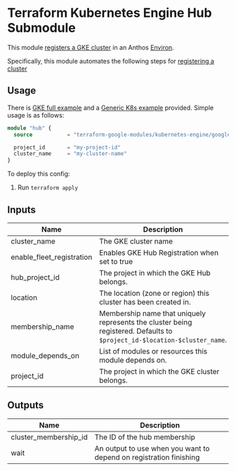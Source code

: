 # Terraform Kubernetes Engine Hub Submodule

This module [registers a GKE cluster](https://cloud.google.com/anthos/multicluster-management/connect/registering-a-cluster) in an Anthos [Environ](https://cloud.google.com/anthos/multicluster-management/environs).

Specifically, this module automates the following steps for [registering a cluster](https://cloud.google.com/anthos/multicluster-management/connect/registering-a-cluster#register_cluster)

## Usage

There is [GKE full example](../../examples/simple_zonal_with_asm) and a [Generic K8s example](../../examples/simple_zonal_with_hub_kubeconfig) provided. Simple usage is as follows:

```tf
module "hub" {
  source           = "terraform-google-modules/kubernetes-engine/google//modules/hub"

  project_id       = "my-project-id"
  cluster_name     = "my-cluster-name"
}
```

To deploy this config:
1. Run `terraform apply`

 <!-- BEGINNING OF PRE-COMMIT-TERRAFORM DOCS HOOK -->
## Inputs

| Name | Description | Type | Default | Required |
|------|-------------|------|---------|:--------:|
| cluster\_name | The GKE cluster name | `string` | n/a | yes |
| enable\_fleet\_registration | Enables GKE Hub Registration when set to true | `bool` | `true` | no |
| hub\_project\_id | The project in which the GKE Hub belongs. | `string` | `""` | no |
| location | The location (zone or region) this cluster has been created in. | `string` | n/a | yes |
| membership\_name | Membership name that uniquely represents the cluster being registered. Defaults to `$project_id-$location-$cluster_name`. | `string` | `""` | no |
| module\_depends\_on | List of modules or resources this module depends on. | `list(any)` | `[]` | no |
| project\_id | The project in which the GKE cluster belongs. | `string` | n/a | yes |

## Outputs

| Name | Description |
|------|-------------|
| cluster\_membership\_id | The ID of the hub membership |
| wait | An output to use when you want to depend on registration finishing |

 <!-- END OF PRE-COMMIT-TERRAFORM DOCS HOOK -->
